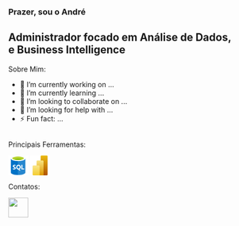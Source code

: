 ### Prazer, sou o André

## Administrador focado em Análise de Dados,  <br> e Business Intelligence

Sobre Mim:


- 🔭 I’m currently working on ...
- 🌱 I’m currently learning ...
- 👯 I’m looking to collaborate on ...
- 🤔 I’m looking for help with ...
- ⚡ Fun fact: ...
  
 ## 

Principais Ferramentas:

<div style="display: inline_block">
<img align="center" alt="SQL" height="40" width="40" src="https://github.com/BruceFonseca/ferramentas/blob/main/logo.png?raw=true">
<img align="center" alt="Power BI" height="40" width="40" src="https://github.com/BruceFonseca/ferramentas/blob/main/1200px-New_Power_BI_Logo.svg.png?raw=true">

<br>

Contatos:
<div>
<a href="https://www.linkedin.com/in/andr%C3%A9-armando/" target="_blank">
  <img align="center" alt="" height="40" width="40" src="https://github.com/BruceFonseca/Portfolio/blob/main/social%20icons/linkedin.png?raw=true">
</a>
</div>
